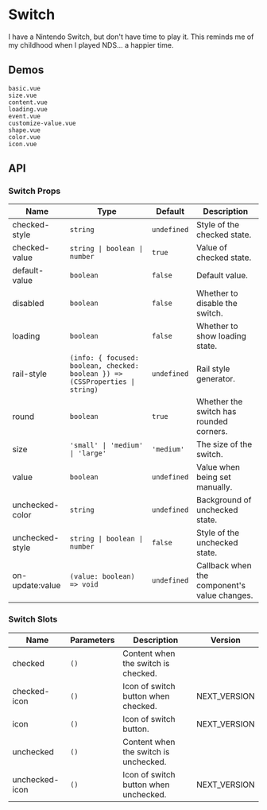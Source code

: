 # Switch

I have a Nintendo Switch, but don't have time to play it. This reminds me of my childhood when I played NDS... a happier time.

## Demos

```demo
basic.vue
size.vue
content.vue
loading.vue
event.vue
customize-value.vue
shape.vue
color.vue
icon.vue
```

## API

### Switch Props

| Name | Type | Default | Description |
| --- | --- | --- | --- |
| checked-style | `string` | `undefined` | Style of the checked state. |
| checked-value | `string \| boolean \| number` | `true` | Value of checked state. |
| default-value | `boolean` | `false` | Default value. |
| disabled | `boolean` | `false` | Whether to disable the switch. |
| loading | `boolean` | `false` | Whether to show loading state. |
| rail-style | `(info: { focused: boolean, checked: boolean }) => (CSSProperties \| string)` | `undefined` | Rail style generator. |
| round | `boolean` | `true` | Whether the switch has rounded corners.   |
| size | `'small' \| 'medium' \| 'large'` | `'medium'` | The size of the switch. |
| value | `boolean` | `undefined` | Value when being set manually. |
| unchecked-color | `string` | `undefined` | Background of unchecked state. |
| unchecked-style | `string \| boolean \| number` | `false` | Style of the unchecked state. |
| on-update:value | `(value: boolean) => void` | `undefined` | Callback when the component's value changes. |

### Switch Slots

| Name | Parameters | Description | Version |
| --- | --- | --- | --- |
| checked | `()` | Content when the switch is checked. |  |
| checked-icon | `()` | Icon of switch button when checked. | NEXT_VERSION |
| icon | `()` | Icon of switch button. | NEXT_VERSION |
| unchecked | `()` | Content when the switch is unchecked. |  |
| unchecked-icon | `()` | Icon of switch button when unchecked. | NEXT_VERSION |

